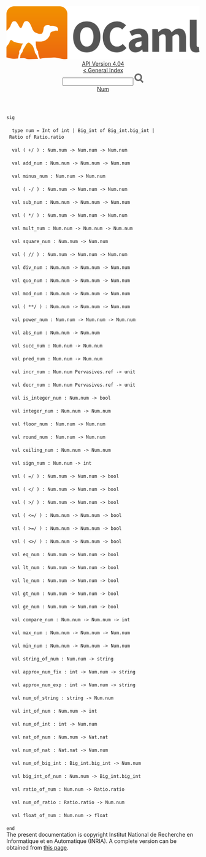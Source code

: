 <!-- ((! set title API !)) ((! set documentation !)) ((! set api !)) ((! set nobreadcrumb !)) -->
<div class="api"><header><nav class="toc brand"><a class="brand" href="https://ocaml.org/"><img src="colour-logo-gray.svg" class="svg" alt="OCaml"></a></nav><nav class="toc"><div class="toc_version"><a href="/docs" id="version-select">API Version 4.04</a></div><a href="index.html">&lt; General Index</a><div class="api_search"><input type="text" name="apisearch" id="api_search" oninput="mySearch(false);" onkeypress="this.oninput();" onclick="this.oninput();" onpaste="this.oninput();">
<img src="search_icon.svg" alt="Search" class="svg" onclick="mySearch(false)"></div>
<div id="search_results"></div><div class="toc_title"><a href="Num.html">Num</a></div><ul></ul></nav></header>
<code class="code"><span class="keyword">sig</span><br>
&nbsp;&nbsp;<span class="keyword">type</span>&nbsp;num&nbsp;=&nbsp;<span class="constructor">Int</span>&nbsp;<span class="keyword">of</span>&nbsp;int&nbsp;<span class="keywordsign">|</span>&nbsp;<span class="constructor">Big_int</span>&nbsp;<span class="keyword">of</span>&nbsp;<span class="constructor">Big_int</span>.big_int&nbsp;<span class="keywordsign">|</span>&nbsp;<span class="constructor">Ratio</span>&nbsp;<span class="keyword">of</span>&nbsp;<span class="constructor">Ratio</span>.ratio<br>
&nbsp;&nbsp;<span class="keyword">val</span>&nbsp;(&nbsp;+/&nbsp;)&nbsp;:&nbsp;<span class="constructor">Num</span>.num&nbsp;<span class="keywordsign">-&gt;</span>&nbsp;<span class="constructor">Num</span>.num&nbsp;<span class="keywordsign">-&gt;</span>&nbsp;<span class="constructor">Num</span>.num<br>
&nbsp;&nbsp;<span class="keyword">val</span>&nbsp;add_num&nbsp;:&nbsp;<span class="constructor">Num</span>.num&nbsp;<span class="keywordsign">-&gt;</span>&nbsp;<span class="constructor">Num</span>.num&nbsp;<span class="keywordsign">-&gt;</span>&nbsp;<span class="constructor">Num</span>.num<br>
&nbsp;&nbsp;<span class="keyword">val</span>&nbsp;minus_num&nbsp;:&nbsp;<span class="constructor">Num</span>.num&nbsp;<span class="keywordsign">-&gt;</span>&nbsp;<span class="constructor">Num</span>.num<br>
&nbsp;&nbsp;<span class="keyword">val</span>&nbsp;(&nbsp;-/&nbsp;)&nbsp;:&nbsp;<span class="constructor">Num</span>.num&nbsp;<span class="keywordsign">-&gt;</span>&nbsp;<span class="constructor">Num</span>.num&nbsp;<span class="keywordsign">-&gt;</span>&nbsp;<span class="constructor">Num</span>.num<br>
&nbsp;&nbsp;<span class="keyword">val</span>&nbsp;sub_num&nbsp;:&nbsp;<span class="constructor">Num</span>.num&nbsp;<span class="keywordsign">-&gt;</span>&nbsp;<span class="constructor">Num</span>.num&nbsp;<span class="keywordsign">-&gt;</span>&nbsp;<span class="constructor">Num</span>.num<br>
&nbsp;&nbsp;<span class="keyword">val</span>&nbsp;(&nbsp;*/&nbsp;)&nbsp;:&nbsp;<span class="constructor">Num</span>.num&nbsp;<span class="keywordsign">-&gt;</span>&nbsp;<span class="constructor">Num</span>.num&nbsp;<span class="keywordsign">-&gt;</span>&nbsp;<span class="constructor">Num</span>.num<br>
&nbsp;&nbsp;<span class="keyword">val</span>&nbsp;mult_num&nbsp;:&nbsp;<span class="constructor">Num</span>.num&nbsp;<span class="keywordsign">-&gt;</span>&nbsp;<span class="constructor">Num</span>.num&nbsp;<span class="keywordsign">-&gt;</span>&nbsp;<span class="constructor">Num</span>.num<br>
&nbsp;&nbsp;<span class="keyword">val</span>&nbsp;square_num&nbsp;:&nbsp;<span class="constructor">Num</span>.num&nbsp;<span class="keywordsign">-&gt;</span>&nbsp;<span class="constructor">Num</span>.num<br>
&nbsp;&nbsp;<span class="keyword">val</span>&nbsp;(&nbsp;//&nbsp;)&nbsp;:&nbsp;<span class="constructor">Num</span>.num&nbsp;<span class="keywordsign">-&gt;</span>&nbsp;<span class="constructor">Num</span>.num&nbsp;<span class="keywordsign">-&gt;</span>&nbsp;<span class="constructor">Num</span>.num<br>
&nbsp;&nbsp;<span class="keyword">val</span>&nbsp;div_num&nbsp;:&nbsp;<span class="constructor">Num</span>.num&nbsp;<span class="keywordsign">-&gt;</span>&nbsp;<span class="constructor">Num</span>.num&nbsp;<span class="keywordsign">-&gt;</span>&nbsp;<span class="constructor">Num</span>.num<br>
&nbsp;&nbsp;<span class="keyword">val</span>&nbsp;quo_num&nbsp;:&nbsp;<span class="constructor">Num</span>.num&nbsp;<span class="keywordsign">-&gt;</span>&nbsp;<span class="constructor">Num</span>.num&nbsp;<span class="keywordsign">-&gt;</span>&nbsp;<span class="constructor">Num</span>.num<br>
&nbsp;&nbsp;<span class="keyword">val</span>&nbsp;mod_num&nbsp;:&nbsp;<span class="constructor">Num</span>.num&nbsp;<span class="keywordsign">-&gt;</span>&nbsp;<span class="constructor">Num</span>.num&nbsp;<span class="keywordsign">-&gt;</span>&nbsp;<span class="constructor">Num</span>.num<br>
&nbsp;&nbsp;<span class="keyword">val</span>&nbsp;(&nbsp;**/&nbsp;)&nbsp;:&nbsp;<span class="constructor">Num</span>.num&nbsp;<span class="keywordsign">-&gt;</span>&nbsp;<span class="constructor">Num</span>.num&nbsp;<span class="keywordsign">-&gt;</span>&nbsp;<span class="constructor">Num</span>.num<br>
&nbsp;&nbsp;<span class="keyword">val</span>&nbsp;power_num&nbsp;:&nbsp;<span class="constructor">Num</span>.num&nbsp;<span class="keywordsign">-&gt;</span>&nbsp;<span class="constructor">Num</span>.num&nbsp;<span class="keywordsign">-&gt;</span>&nbsp;<span class="constructor">Num</span>.num<br>
&nbsp;&nbsp;<span class="keyword">val</span>&nbsp;abs_num&nbsp;:&nbsp;<span class="constructor">Num</span>.num&nbsp;<span class="keywordsign">-&gt;</span>&nbsp;<span class="constructor">Num</span>.num<br>
&nbsp;&nbsp;<span class="keyword">val</span>&nbsp;succ_num&nbsp;:&nbsp;<span class="constructor">Num</span>.num&nbsp;<span class="keywordsign">-&gt;</span>&nbsp;<span class="constructor">Num</span>.num<br>
&nbsp;&nbsp;<span class="keyword">val</span>&nbsp;pred_num&nbsp;:&nbsp;<span class="constructor">Num</span>.num&nbsp;<span class="keywordsign">-&gt;</span>&nbsp;<span class="constructor">Num</span>.num<br>
&nbsp;&nbsp;<span class="keyword">val</span>&nbsp;incr_num&nbsp;:&nbsp;<span class="constructor">Num</span>.num&nbsp;<span class="constructor">Pervasives</span>.ref&nbsp;<span class="keywordsign">-&gt;</span>&nbsp;unit<br>
&nbsp;&nbsp;<span class="keyword">val</span>&nbsp;decr_num&nbsp;:&nbsp;<span class="constructor">Num</span>.num&nbsp;<span class="constructor">Pervasives</span>.ref&nbsp;<span class="keywordsign">-&gt;</span>&nbsp;unit<br>
&nbsp;&nbsp;<span class="keyword">val</span>&nbsp;is_integer_num&nbsp;:&nbsp;<span class="constructor">Num</span>.num&nbsp;<span class="keywordsign">-&gt;</span>&nbsp;bool<br>
&nbsp;&nbsp;<span class="keyword">val</span>&nbsp;integer_num&nbsp;:&nbsp;<span class="constructor">Num</span>.num&nbsp;<span class="keywordsign">-&gt;</span>&nbsp;<span class="constructor">Num</span>.num<br>
&nbsp;&nbsp;<span class="keyword">val</span>&nbsp;floor_num&nbsp;:&nbsp;<span class="constructor">Num</span>.num&nbsp;<span class="keywordsign">-&gt;</span>&nbsp;<span class="constructor">Num</span>.num<br>
&nbsp;&nbsp;<span class="keyword">val</span>&nbsp;round_num&nbsp;:&nbsp;<span class="constructor">Num</span>.num&nbsp;<span class="keywordsign">-&gt;</span>&nbsp;<span class="constructor">Num</span>.num<br>
&nbsp;&nbsp;<span class="keyword">val</span>&nbsp;ceiling_num&nbsp;:&nbsp;<span class="constructor">Num</span>.num&nbsp;<span class="keywordsign">-&gt;</span>&nbsp;<span class="constructor">Num</span>.num<br>
&nbsp;&nbsp;<span class="keyword">val</span>&nbsp;sign_num&nbsp;:&nbsp;<span class="constructor">Num</span>.num&nbsp;<span class="keywordsign">-&gt;</span>&nbsp;int<br>
&nbsp;&nbsp;<span class="keyword">val</span>&nbsp;(&nbsp;=/&nbsp;)&nbsp;:&nbsp;<span class="constructor">Num</span>.num&nbsp;<span class="keywordsign">-&gt;</span>&nbsp;<span class="constructor">Num</span>.num&nbsp;<span class="keywordsign">-&gt;</span>&nbsp;bool<br>
&nbsp;&nbsp;<span class="keyword">val</span>&nbsp;(&nbsp;&lt;/&nbsp;)&nbsp;:&nbsp;<span class="constructor">Num</span>.num&nbsp;<span class="keywordsign">-&gt;</span>&nbsp;<span class="constructor">Num</span>.num&nbsp;<span class="keywordsign">-&gt;</span>&nbsp;bool<br>
&nbsp;&nbsp;<span class="keyword">val</span>&nbsp;(&nbsp;&gt;/&nbsp;)&nbsp;:&nbsp;<span class="constructor">Num</span>.num&nbsp;<span class="keywordsign">-&gt;</span>&nbsp;<span class="constructor">Num</span>.num&nbsp;<span class="keywordsign">-&gt;</span>&nbsp;bool<br>
&nbsp;&nbsp;<span class="keyword">val</span>&nbsp;(&nbsp;&lt;=/&nbsp;)&nbsp;:&nbsp;<span class="constructor">Num</span>.num&nbsp;<span class="keywordsign">-&gt;</span>&nbsp;<span class="constructor">Num</span>.num&nbsp;<span class="keywordsign">-&gt;</span>&nbsp;bool<br>
&nbsp;&nbsp;<span class="keyword">val</span>&nbsp;(&nbsp;&gt;=/&nbsp;)&nbsp;:&nbsp;<span class="constructor">Num</span>.num&nbsp;<span class="keywordsign">-&gt;</span>&nbsp;<span class="constructor">Num</span>.num&nbsp;<span class="keywordsign">-&gt;</span>&nbsp;bool<br>
&nbsp;&nbsp;<span class="keyword">val</span>&nbsp;(&nbsp;&lt;&gt;/&nbsp;)&nbsp;:&nbsp;<span class="constructor">Num</span>.num&nbsp;<span class="keywordsign">-&gt;</span>&nbsp;<span class="constructor">Num</span>.num&nbsp;<span class="keywordsign">-&gt;</span>&nbsp;bool<br>
&nbsp;&nbsp;<span class="keyword">val</span>&nbsp;eq_num&nbsp;:&nbsp;<span class="constructor">Num</span>.num&nbsp;<span class="keywordsign">-&gt;</span>&nbsp;<span class="constructor">Num</span>.num&nbsp;<span class="keywordsign">-&gt;</span>&nbsp;bool<br>
&nbsp;&nbsp;<span class="keyword">val</span>&nbsp;lt_num&nbsp;:&nbsp;<span class="constructor">Num</span>.num&nbsp;<span class="keywordsign">-&gt;</span>&nbsp;<span class="constructor">Num</span>.num&nbsp;<span class="keywordsign">-&gt;</span>&nbsp;bool<br>
&nbsp;&nbsp;<span class="keyword">val</span>&nbsp;le_num&nbsp;:&nbsp;<span class="constructor">Num</span>.num&nbsp;<span class="keywordsign">-&gt;</span>&nbsp;<span class="constructor">Num</span>.num&nbsp;<span class="keywordsign">-&gt;</span>&nbsp;bool<br>
&nbsp;&nbsp;<span class="keyword">val</span>&nbsp;gt_num&nbsp;:&nbsp;<span class="constructor">Num</span>.num&nbsp;<span class="keywordsign">-&gt;</span>&nbsp;<span class="constructor">Num</span>.num&nbsp;<span class="keywordsign">-&gt;</span>&nbsp;bool<br>
&nbsp;&nbsp;<span class="keyword">val</span>&nbsp;ge_num&nbsp;:&nbsp;<span class="constructor">Num</span>.num&nbsp;<span class="keywordsign">-&gt;</span>&nbsp;<span class="constructor">Num</span>.num&nbsp;<span class="keywordsign">-&gt;</span>&nbsp;bool<br>
&nbsp;&nbsp;<span class="keyword">val</span>&nbsp;compare_num&nbsp;:&nbsp;<span class="constructor">Num</span>.num&nbsp;<span class="keywordsign">-&gt;</span>&nbsp;<span class="constructor">Num</span>.num&nbsp;<span class="keywordsign">-&gt;</span>&nbsp;int<br>
&nbsp;&nbsp;<span class="keyword">val</span>&nbsp;max_num&nbsp;:&nbsp;<span class="constructor">Num</span>.num&nbsp;<span class="keywordsign">-&gt;</span>&nbsp;<span class="constructor">Num</span>.num&nbsp;<span class="keywordsign">-&gt;</span>&nbsp;<span class="constructor">Num</span>.num<br>
&nbsp;&nbsp;<span class="keyword">val</span>&nbsp;min_num&nbsp;:&nbsp;<span class="constructor">Num</span>.num&nbsp;<span class="keywordsign">-&gt;</span>&nbsp;<span class="constructor">Num</span>.num&nbsp;<span class="keywordsign">-&gt;</span>&nbsp;<span class="constructor">Num</span>.num<br>
&nbsp;&nbsp;<span class="keyword">val</span>&nbsp;string_of_num&nbsp;:&nbsp;<span class="constructor">Num</span>.num&nbsp;<span class="keywordsign">-&gt;</span>&nbsp;string<br>
&nbsp;&nbsp;<span class="keyword">val</span>&nbsp;approx_num_fix&nbsp;:&nbsp;int&nbsp;<span class="keywordsign">-&gt;</span>&nbsp;<span class="constructor">Num</span>.num&nbsp;<span class="keywordsign">-&gt;</span>&nbsp;string<br>
&nbsp;&nbsp;<span class="keyword">val</span>&nbsp;approx_num_exp&nbsp;:&nbsp;int&nbsp;<span class="keywordsign">-&gt;</span>&nbsp;<span class="constructor">Num</span>.num&nbsp;<span class="keywordsign">-&gt;</span>&nbsp;string<br>
&nbsp;&nbsp;<span class="keyword">val</span>&nbsp;num_of_string&nbsp;:&nbsp;string&nbsp;<span class="keywordsign">-&gt;</span>&nbsp;<span class="constructor">Num</span>.num<br>
&nbsp;&nbsp;<span class="keyword">val</span>&nbsp;int_of_num&nbsp;:&nbsp;<span class="constructor">Num</span>.num&nbsp;<span class="keywordsign">-&gt;</span>&nbsp;int<br>
&nbsp;&nbsp;<span class="keyword">val</span>&nbsp;num_of_int&nbsp;:&nbsp;int&nbsp;<span class="keywordsign">-&gt;</span>&nbsp;<span class="constructor">Num</span>.num<br>
&nbsp;&nbsp;<span class="keyword">val</span>&nbsp;nat_of_num&nbsp;:&nbsp;<span class="constructor">Num</span>.num&nbsp;<span class="keywordsign">-&gt;</span>&nbsp;<span class="constructor">Nat</span>.nat<br>
&nbsp;&nbsp;<span class="keyword">val</span>&nbsp;num_of_nat&nbsp;:&nbsp;<span class="constructor">Nat</span>.nat&nbsp;<span class="keywordsign">-&gt;</span>&nbsp;<span class="constructor">Num</span>.num<br>
&nbsp;&nbsp;<span class="keyword">val</span>&nbsp;num_of_big_int&nbsp;:&nbsp;<span class="constructor">Big_int</span>.big_int&nbsp;<span class="keywordsign">-&gt;</span>&nbsp;<span class="constructor">Num</span>.num<br>
&nbsp;&nbsp;<span class="keyword">val</span>&nbsp;big_int_of_num&nbsp;:&nbsp;<span class="constructor">Num</span>.num&nbsp;<span class="keywordsign">-&gt;</span>&nbsp;<span class="constructor">Big_int</span>.big_int<br>
&nbsp;&nbsp;<span class="keyword">val</span>&nbsp;ratio_of_num&nbsp;:&nbsp;<span class="constructor">Num</span>.num&nbsp;<span class="keywordsign">-&gt;</span>&nbsp;<span class="constructor">Ratio</span>.ratio<br>
&nbsp;&nbsp;<span class="keyword">val</span>&nbsp;num_of_ratio&nbsp;:&nbsp;<span class="constructor">Ratio</span>.ratio&nbsp;<span class="keywordsign">-&gt;</span>&nbsp;<span class="constructor">Num</span>.num<br>
&nbsp;&nbsp;<span class="keyword">val</span>&nbsp;float_of_num&nbsp;:&nbsp;<span class="constructor">Num</span>.num&nbsp;<span class="keywordsign">-&gt;</span>&nbsp;float<br>
<span class="keyword">end</span></code><div class="copyright">The present documentation is copyright Institut National de Recherche en Informatique et en Automatique (INRIA). A complete version can be obtained from <a href="http://caml.inria.fr/pub/docs/manual-ocaml/">this page</a>.</div></div>